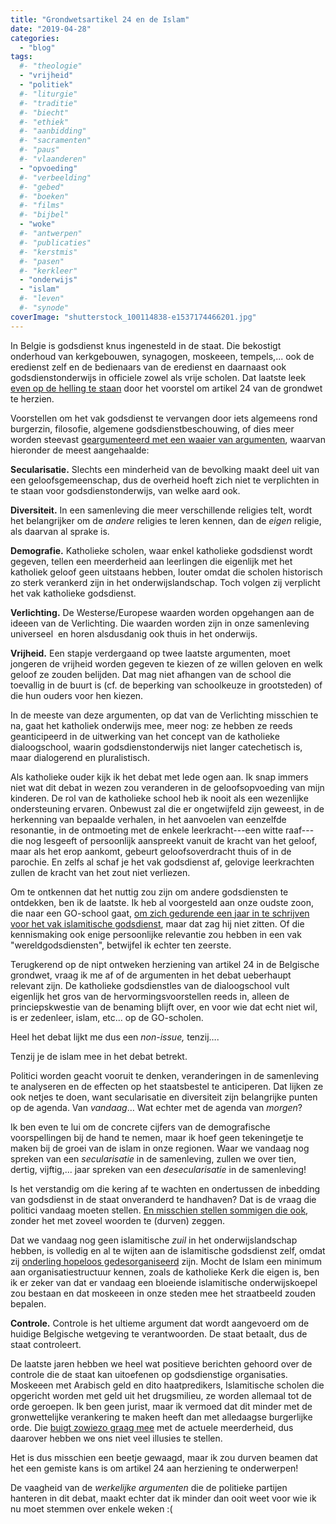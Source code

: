 ```yaml
---
title: "Grondwetsartikel 24 en de Islam"
date: "2019-04-28"
categories: 
  - "blog"
tags:
  #- "theologie"
  - "vrijheid"
  - "politiek"
  #- "liturgie"
  #- "traditie"
  #- "biecht"
  #- "ethiek"
  #- "aanbidding"
  #- "sacramenten"
  #- "paus"
  #- "vlaanderen"
  - "opvoeding"
  #- "verbeelding"
  #- "gebed"
  #- "boeken"
  #- "films"
  #- "bijbel"
  - "woke"
  #- "antwerpen"
  #- "publicaties"
  #- "kerstmis"
  #- "pasen"
  #- "kerkleer"
  - "onderwijs"
  - "islam"
  #- "leven"
  #- "synode"
coverImage: "shutterstock_100114838-e1537174466201.jpg"
---
```


In Belgie is godsdienst knus ingenesteld in de staat. Die bekostigt onderhoud van kerkgebouwen, synagogen, moskeeen, tempels,... ook de eredienst zelf en de bedienaars van de eredienst en daarnaast ook godsdienstonderwijs in officiele zowel als vrije scholen. Dat laatste leek [even op de helling te staan](https://www.demorgen.be/politiek/dan-toch-geen-debat-over-onderwijsvrijheid-volgende-legislatuur~b8888854/?referer=https%3A%2F%2Ft.co%2FeDHlKKHEsT&utm_campaign=shared_earned&utm_medium=social&utm_source=twitter) door het voorstel om artikel 24 van de grondwet te herzien.  

Voorstellen om het vak godsdienst te vervangen door iets algemeens rond burgerzin, filosofie, algemene godsdienstbeschouwing, of dies meer worden steevast [geargumenteerd met een waaier van argumenten](https://www.sampol.be/2016/04/islamonderwijs-in-belgie-heden-verleden-en-toekomst), waarvan hieronder de meest aangehaalde:    

**Secularisatie.** Slechts een minderheid van de bevolking maakt deel uit van een geloofsgemeenschap, dus de overheid hoeft zich niet te verplichten in te staan voor godsdienstonderwijs, van welke aard ook.  

**Diversiteit.** In een samenleving die meer verschillende religies telt, wordt het belangrijker om de _andere_ religies te leren kennen, dan de _eigen_ religie, als daarvan al sprake is.  

**Demografie.** Katholieke scholen, waar enkel katholieke godsdienst wordt gegeven, tellen een meerderheid aan leerlingen die eigenlijk met het katholiek geloof geen uitstaans hebben, louter omdat die scholen historisch zo sterk verankerd zijn in het onderwijslandschap. Toch volgen zij verplicht het vak katholieke godsdienst.  

**Verlichting.** De Westerse/Europese waarden worden opgehangen aan de ideeen van de Verlichting. Die waarden worden zijn in onze samenleving universeel  en horen alsdusdanig ook thuis in het onderwijs.  

**Vrijheid.** Een stapje verdergaand op twee laatste argumenten, moet jongeren de vrijheid worden gegeven te kiezen of ze willen geloven en welk geloof ze zouden belijden. Dat mag niet afhangen van de school die toevallig in de buurt is (cf. de beperking van schoolkeuze in grootsteden) of die hun ouders voor hen kiezen.  

In de meeste van deze argumenten, op dat van de Verlichting misschien te na, gaat het katholiek onderwijs mee, meer nog: ze hebben ze reeds geanticipeerd in de uitwerking van het concept van de katholieke dialoogschool, waarin godsdienstonderwijs niet langer catechetisch is, maar dialogerend en pluralistisch.  

Als katholieke ouder kijk ik het debat met lede ogen aan. Ik snap immers niet wat dit debat in wezen zou veranderen in de geloofsopvoeding van mijn kinderen. De rol van de katholieke school heb ik nooit als een wezenlijke ondersteuning ervaren. Onbewust zal die er ongetwijfeld zijn geweest, in de herkenning van bepaalde verhalen, in het aanvoelen van eenzelfde resonantie, in de ontmoeting met de enkele leerkracht---een witte raaf---die nog lesgeeft of persoonlijk aanspreekt vanuit de kracht van het geloof, maar als het erop aankomt, gebeurt geloofsoverdracht thuis of in de parochie. En zelfs al schaf je het vak godsdienst af, gelovige leerkrachten zullen de kracht van het zout niet verliezen.  

Om te ontkennen dat het nuttig zou zijn om andere godsdiensten te ontdekken, ben ik de laatste. Ik heb al voorgesteld aan onze oudste zoon, die naar een GO-school gaat, [om zich gedurende een jaar in te schrijven voor het vak islamitische godsdienst](/blog/transconfessionele-keuze-voor-het-vak-levensbeschouwing/), maar dat zag hij niet zitten. Of die kennismaking ook enige persoonlijke relevantie zou hebben in een vak "wereldgodsdiensten", betwijfel ik echter ten zeerste.  

Terugkerend op de nipt ontweken herziening van artikel 24 in de Belgische grondwet, vraag ik me af of de argumenten in het debat ueberhaupt relevant zijn. De katholieke godsdienstles van de dialoogschool vult eigenlijk het gros van de hervormingsvoorstellen reeds in, alleen de princiepskwestie van de benaming blijft over, en voor wie dat echt niet wil, is er zedenleer, islam, etc… op de GO-scholen.  

Heel het debat lijkt me dus een _non-issue,_ tenzij….  

Tenzij je de islam mee in het debat betrekt.  

Politici worden geacht vooruit te denken, veranderingen in de samenleving te analyseren en de effecten op het staatsbestel te anticiperen. Dat lijken ze ook netjes te doen, want secularisatie en diversiteit zijn belangrijke punten op de agenda. Van _vandaag_… Wat echter met de agenda van _morgen_?  

Ik ben even te lui om de concrete cijfers van de demografische voorspellingen bij de hand te nemen, maar ik hoef geen tekeningetje te maken bij de groei van de islam in onze regionen. Waar we vandaag nog spreken van een _secularisatie_ in de samenleving, zullen we over tien, dertig, vijftig,... jaar spreken van een _desecularisatie_ in de samenleving!  

Is het verstandig om die kering af te wachten en ondertussen de inbedding van godsdienst in de staat onveranderd te handhaven? Dat is de vraag die politici vandaag moeten stellen. [En misschien stellen sommigen die ook](https://www.kuleuven.be/thomas/page/politieke-standpunten-levensbeschouwing/), zonder het met zoveel woorden te (durven) zeggen.  

Dat we vandaag nog geen islamitische _zuil_ in het onderwijslandschap hebben, is volledig en al te wijten aan de islamitische godsdienst zelf, omdat zij [onderling hopeloos gedesorganiseerd](https://www.scriptiebank.be/sites/default/files/17be4db6bd60a6e4d68fafea939f3a45.pdf) zijn. Mocht de Islam een minimum aan organisatiestructuur kennen, zoals de katholieke Kerk die eigen is, ben ik er zeker van dat er vandaag een bloeiende islamitische onderwijskoepel zou bestaan en dat moskeeen in onze steden mee het straatbeeld zouden bepalen.  

**Controle.** Controle is het ultieme argument dat wordt aangevoerd om de huidige Belgische wetgeving te verantwoorden. De staat betaalt, dus de staat controleert.  

De laatste jaren hebben we heel wat positieve berichten gehoord over de controle die de staat kan uitoefenen op godsdienstige organisaties. Moskeeen met Arabisch geld en dito haatpredikers, Islamitische scholen die opgericht worden met geld uit het drugsmilieu, ze worden allemaal tot de orde geroepen. Ik ben geen jurist, maar ik vermoed dat dit minder met de gronwettelijke verankering te maken heeft dan met alledaagse burgerlijke orde. Die [buigt zowiezo graag mee](https://www.elsevierweekblad.nl/opinie/opinie/2017/04/meebuigen-met-de-moslims-hoe-de-islam-nederland-verandert-490086/) met de actuele meerderheid, dus daarover hebben we ons niet veel illusies te stellen.  

Het is dus misschien een beetje gewaagd, maar ik zou durven beamen dat het een gemiste kans is om artikel 24 aan herziening te onderwerpen!

De vaagheid van de _werkelijke argumenten_ die de politieke partijen hanteren in dit debat, maakt echter dat ik minder dan ooit weet voor wie ik nu moet stemmen over enkele weken :(
